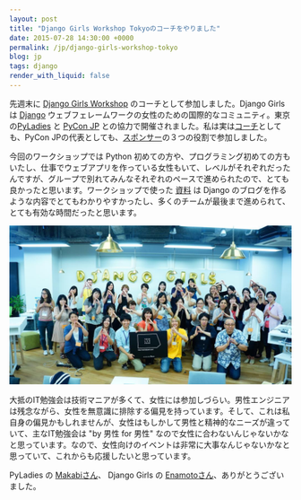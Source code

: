 ```yaml
---
layout: post
title: "Django Girls Workshop Tokyoのコーチをやりました"
date: 2015-07-28 14:30:00 +0000
permalink: /jp/django-girls-workshop-tokyo
blog: jp
tags: django
render_with_liquid: false
---
```


<!-- textlint-disable rousseau -->

<!-- textlint-disable alex -->

先週末に [Django Girls Workshop](https://djangogirls.org/tokyo/) のコーチとして参加しました。Django Girls は [Django](https://www.djangoproject.com/) ウェブフェレームワークの女性のための国際的なコミュニティ。東京の[PyLadies](http://pyladies-tokyo.connpass.com/) と [PyCon JP](https://www.pycon.jp/) との協力で開催されました。私は実は[コーチ](https://djangogirls.org/tokyo/#members)としても、PyCon JPの代表としても、[スポンサー](https://djangogirls.org/tokyo/#Sponsors)の３つの役割で参加しました。

今回のワークショップでは Python 初めての方や、プログラミング初めての方もいたし、仕事でウェブアプリを作っている女性もいて、レベルがそれぞれだったんですが、グループで別れてみんなそれぞれのペースで進められたので、とても良かったと思います。ワークショップで使った [資料](http://djangogirlsjapan.gitbooks.io/workshop_tutorialjp/content) は Django のブログを作るような内容でとてもわかりやすかったし、多くのチームが最後まで進められて、とても有効な時間だったと思います。

![Django Girls Workshop集合写真](/assets/images/740/django-girls-tokyo.jpg)

大抵のIT勉強会は技術マニアが多くて、女性には参加しづらい。男性エンジニアは残念ながら、女性を無意識に排除する偏見を持っています。そして、これは私自身の偏見かもしれませんが、女性はもしかして男性と精神的なニーズが違っていて、主なIT勉強会は "by 男性 for 男性" なので女性に合わないんじゃないかなと思っています。なので、女性向けのイベントは非常に大事なんじゃないかなと思っていて、これからも応援したいと思っています。

PyLadies の [Makabiさん](https://twitter.com/a_macbee)、 Django Girls の [Enamotoさん](https://twitter.com/mamix1116)、ありがとうございました。

<!-- textlint-enable alex -->

<!-- textlint-enable rousseau -->
